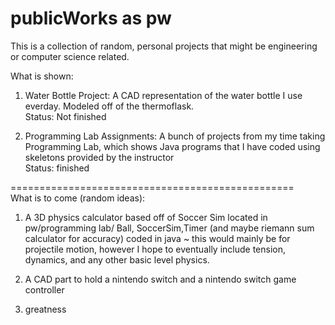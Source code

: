 # publicWorks as pw
This is a collection of random, personal projects that might be engineering or computer science related.

What is shown:

1. Water Bottle Project: A CAD representation of the water bottle I use everday. Modeled off of the thermoflask. <br />
Status: Not finished 

2. Programming Lab Assignments: A bunch of projects from my time taking Programming Lab, which shows Java programs that I have coded using skeletons provided by the instructor <br />
Status: finished

=================================================  <br />
What is to come (random ideas):

1. A 3D physics calculator based off of Soccer Sim located in pw/programming lab/ Ball, SoccerSim,Timer (and maybe riemann sum calculator for accuracy) coded in java
 ~ this would mainly be for projectile motion, however I hope to eventually include tension, dynamics, and any other basic level physics.
 
2. A CAD part to hold a nintendo switch and a nintendo switch game controller

3. greatness

